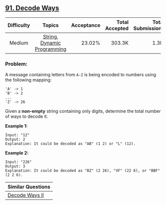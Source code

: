 ## [91. Decode Ways](https://leetcode.com/problems/decode-ways/)

| Difficulty | Topics | Acceptance | Total Accepted | Total Submissions |
| :-: | :-: | --: | --: | --: |
| Medium | [String](https://leetcode.com/tag/string/), [Dynamic Programming](https://leetcode.com/tag/dynamic-programming/) | 23.02% | 303.3K | 1.3M |

### Problem:

A message containing letters from `A-Z` is being encoded to numbers using the following mapping:

```
'A' -> 1
'B' -> 2
...
'Z' -> 26
```

Given a **non-empty** string containing only digits, determine the total number of ways to decode it.

**Example 1:**

```
Input: "12"
Output: 2
Explanation: It could be decoded as "AB" (1 2) or "L" (12).
```

**Example 2:**

```
Input: "226"
Output: 3
Explanation: It could be decoded as "BZ" (2 26), "VF" (22 6), or "BBF" (2 2 6).
```

| Similar Questions |
| --- |
| [Decode Ways II](https://leetcode.com/problems/decode-ways-ii/) |

